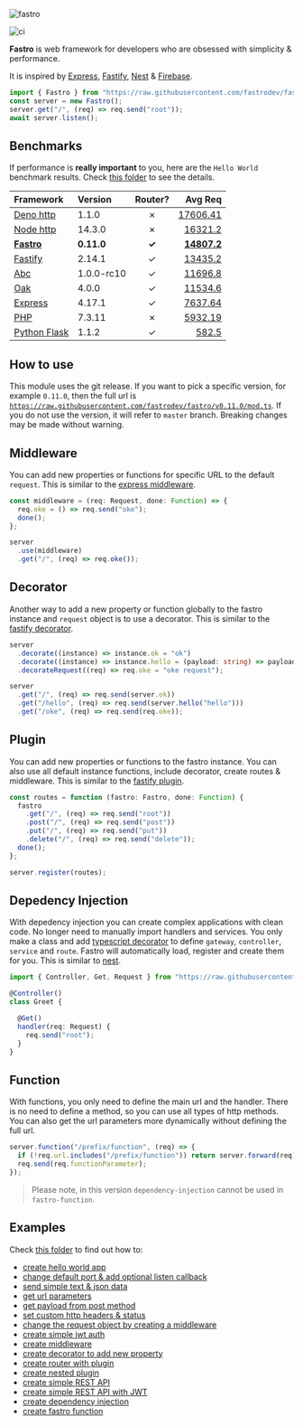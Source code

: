 ![fastro][logo]

![ci][ci]

**Fastro** is web framework for developers who are obsessed with simplicity & performance.

It is inspired by [Express](https://expressjs.com/), [Fastify](https://www.fastify.io/), [Nest](https://nestjs.com/) & [Firebase](https://firebase.google.com/).

```ts
import { Fastro } from "https://raw.githubusercontent.com/fastrodev/fastro/v0.11.0/mod.ts";
const server = new Fastro();
server.get("/", (req) => req.send("root"));
await server.listen();
```

## Benchmarks
If performance is **really important** to you, here are the `Hello World` benchmark results. Check [this folder](https://github.com/fastrodev/fastro/tree/master/benchmarks) to see the details.

| Framework | Version | Router? | Avg Req |
| :-- | :-- | :--: | --: |
| [Deno http](https://github.com/fastrodev/fastro/blob/master/benchmarks/deno_http.ts) | 1.1.0 | &#10007; | [17606.41](https://github.com/fastrodev/fastro/blob/master/benchmarks/benchmark_deno.json) |
| [Node http](https://github.com/fastrodev/fastro/blob/master/benchmarks/node_http.js) | 14.3.0 | &#10007; | [16321.2](https://github.com/fastrodev/fastro/blob/master/benchmarks/benchmark_node.json) |
| [**Fastro**](https://github.com/fastrodev/fastro/blob/master/benchmarks/fastro.ts) | **0.11.0** | **&#10003;** | **[14807.2](https://github.com/fastrodev/fastro/blob/master/benchmarks/benchmark_fastro.json)**  |
| [Fastify](https://github.com/fastrodev/fastro/blob/master/benchmarks/fastify.js) | 2.14.1 | &#10003; | [13435.2](https://github.com/fastrodev/fastro/blob/master/benchmarks/benchmark_fastify.json) |
| [Abc](https://github.com/fastrodev/fastro/blob/master/benchmarks/abc.ts) | 1.0.0-rc10 | &#10003; | [11696.8](https://github.com/fastrodev/fastro/blob/master/benchmarks/benchmark_abc.json) |
| [Oak](https://github.com/fastrodev/fastro/blob/master/benchmarks/oak.ts) | 4.0.0 | &#10003; | [11534.6](https://github.com/fastrodev/fastro/blob/master/benchmarks/benchmark_oak.json) |
| [Express](https://github.com/fastrodev/fastro/blob/master/benchmarks/express.js) | 4.17.1 | &#10003; | [7637.64](https://github.com/fastrodev/fastro/blob/master/benchmarks/benchmark_express.json) |
| [PHP](https://github.com/fastrodev/fastro/blob/master/benchmarks/index.php) | 7.3.11 | &#10007; | [5932.19](https://github.com/fastrodev/fastro/blob/master/benchmarks/benchmark_php.json) |
| [Python Flask](https://github.com/fastrodev/fastro/blob/master/benchmarks/flask_app.py) | 1.1.2 | &#10003; | [582.5](https://github.com/fastrodev/fastro/blob/master/benchmarks/benchmark_flask.json) |


## How to use

This module uses the git release. If you want to pick a specific version, for example `0.11.0`, then the full url is [`https://raw.githubusercontent.com/fastrodev/fastro/v0.11.0/mod.ts`](https://raw.githubusercontent.com/fastrodev/fastro/v0.11.0/mod.ts). If you do not use the version, it will refer to `master` branch. Breaking changes may be made without warning.

## Middleware

You can add new properties or functions for specific URL to the default `request`. This is similar to the [express middleware](https://expressjs.com/en/guide/writing-middleware.html).
```ts
const middleware = (req: Request, done: Function) => {
  req.oke = () => req.send("oke");
  done();
};

server
  .use(middleware)
  .get("/", (req) => req.oke());
```

## Decorator

Another way to add a new property or function globally to the fastro instance and `request` object is to use a decorator. This is similar to the [fastify decorator](https://www.fastify.io/docs/latest/Decorators/).
```ts
server
  .decorate((instance) => instance.ok = "ok")
  .decorate((instance) => instance.hello = (payload: string) => payload)
  .decorateRequest((req) => req.oke = "oke request");

server
  .get("/", (req) => req.send(server.ok))
  .get("/hello", (req) => req.send(server.hello("hello")))
  .get("/oke", (req) => req.send(req.oke));
```

## Plugin
You can add new properties or functions to the fastro instance. You can also use all default instance functions, include decorator, create routes & middleware. This is similar to the [fastify plugin](https://www.fastify.io/docs/latest/Plugins/).
```ts
const routes = function (fastro: Fastro, done: Function) {
  fastro
    .get("/", (req) => req.send("root"))
    .post("/", (req) => req.send("post"))
    .put("/", (req) => req.send("put"))
    .delete("/", (req) => req.send("delete"));
  done();
};

server.register(routes);

```

## Depedency Injection
With depedency injection you can create complex applications with clean code. No longer need to manually import handlers and services. You only make a class and add [typescript decorator](https://www.typescriptlang.org/docs/handbook/decorators.html) to define `gateway`, `controller`, `service`  and `route`. Fastro will automatically load, register and create them for you. This is similar to [nest](https://nestjs.com/).

```ts
import { Controller, Get, Request } from "https://raw.githubusercontent.com/fastrodev/fastro/v0.11.0/mod.ts";

@Controller()
class Greet {

  @Get()
  handler(req: Request) {
    req.send("root");
  }
}
```

## Function
With functions, you only need to define the main url and the handler. There is no need to define a method, so you can use all types of http methods. You can also get the url parameters more dynamically without defining the full url.
```ts
server.function("/prefix/function", (req) => {
  if (!req.url.includes("/prefix/function")) return server.forward(req);
  req.send(req.functionParameter);
});

```
> Please note, in this version `dependency-injection` cannot be used in `fastro-function`.

## Examples

Check [this folder](https://github.com/fastrodev/fastro/tree/master/examples) to find out how to:
- [create hello world app](https://github.com/fastrodev/fastro/blob/master/examples/hello.ts)
- [change default port & add optional listen callback](https://github.com/fastrodev/fastro/blob/master/examples/main.ts#L34)
- [send simple text & json data](https://github.com/fastrodev/fastro/blob/master/examples/main.ts#L5)
- [get url parameters](https://github.com/fastrodev/fastro/blob/master/examples/main.ts#L20)
- [get payload from post method](https://github.com/fastrodev/fastro/blob/master/examples/main.ts#L30)
- [set custom http headers & status](https://github.com/fastrodev/fastro/blob/master/examples/main.ts#L9)
- [change the request object by creating a middleware](https://github.com/fastrodev/fastro/blob/master/examples/use_middleware.ts#L6)
- [create simple jwt auth](https://github.com/fastrodev/fastro/blob/master/examples/simple_jwt_auth.ts)
- [create middleware](https://github.com/fastrodev/fastro/blob/master/examples/middleware.ts)
- [create decorator to add new property](https://github.com/fastrodev/fastro/blob/master/examples/decorate.ts)
- [create router with plugin](https://github.com/fastrodev/fastro/blob/master/examples/plugin.ts)
- [create nested plugin](https://github.com/fastrodev/fastro/blob/master/examples/nested_plugin.ts)
- [create simple REST API](https://github.com/fastrodev/fastro/blob/master/examples/crud_postgres.ts)
- [create simple REST API with JWT](https://github.com/fastrodev/fastro/blob/master/examples/rest_api_jwt)
- [create dependency injection](https://github.com/fastrodev/fastro/blob/master/examples/di)
- [create fastro function](https://github.com/fastrodev/fastro/blob/master/examples/function.ts)

[logo]: https://repository-images.githubusercontent.com/264308713/80eb4380-aa57-11ea-82b0-47e460921478 "Fastro"
[ci]: https://github.com/fastrodev/fastro/workflows/ci/badge.svg "ci"